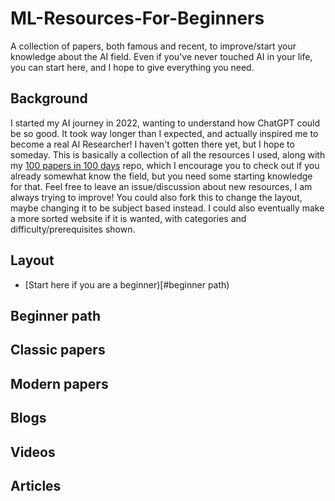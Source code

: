 # ML-Resources-For-Beginners
A collection of papers, both famous and recent, to improve/start your knowledge about the AI field. Even if you've never touched AI in your life, you can start here, and I hope to give everything you need.

## Background
I started my AI journey in 2022, wanting to understand how ChatGPT could be so good. It took way longer than I expected, and actually inspired me to become a real AI Researcher! I haven't gotten there yet, but I hope to someday. This is basically a collection of all the resources I used, along with my [100 papers in 100 days](https://github.com/Jax-Hax/100-papers-100-days/blob/main/README.md) repo, which I encourage you to check out if you already somewhat know the field, but you need some starting knowledge for that. Feel free to leave an issue/discussion about new resources, I am always trying to improve! You could also fork this to change the layout, maybe changing it to be subject based instead. I could also eventually make a more sorted website if it is wanted, with categories and difficulty/prerequisites shown.

## Layout
- [Start here if you are a beginner)[#beginner path)

## Beginner path


## Classic papers


## Modern papers


## Blogs


## Videos


## Articles
